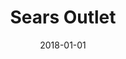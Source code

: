 ---
layout: site
title: "Sears Outlet"
date: 2018-01-01
categories: [fortune-500]
version: 1.2.16
major: 1
minor: 2
patch: 16
slug: sears-outlet
link: https://www.searsoutlet.com/
permalink: /sites/:slug
---